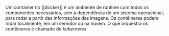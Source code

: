 Um container no [[docker]] é um ambiente de runtime com todos os componentes necessários, sem a dependência de um sistema operacional, para rodar a partir das informações das imagens. Os contêineres podem rodar localmente, em um servidor ou na nuvem. O que orquestra os contêineres é chamado de *kubernetes*  